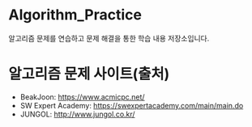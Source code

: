 # Algorithm_Practice
알고리즘 문제를 연습하고 문제 해결을 통한 학습 내용 저장소입니다.

# 알고리즘 문제 사이트(출처)
- BeakJoon: https://www.acmicpc.net/
- SW Expert Academy: https://swexpertacademy.com/main/main.do
- JUNGOL: http://www.jungol.co.kr/
